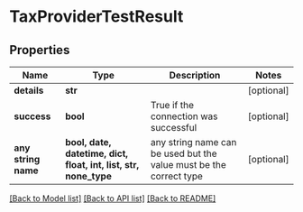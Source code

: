 # TaxProviderTestResult


## Properties
Name | Type | Description | Notes
------------ | ------------- | ------------- | -------------
**details** | **str** |  | [optional] 
**success** | **bool** | True if the connection was successful | [optional] 
**any string name** | **bool, date, datetime, dict, float, int, list, str, none_type** | any string name can be used but the value must be the correct type | [optional]

[[Back to Model list]](../README.md#documentation-for-models) [[Back to API list]](../README.md#documentation-for-api-endpoints) [[Back to README]](../README.md)


